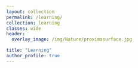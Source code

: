 ```yaml
---
layout: collection
permalink: /learning/
collection: learning
classes: wide
header:
  overlay_image: /img/Nature/proximasurface.jpg

title: "Learning"
author_profile: true
---
```


